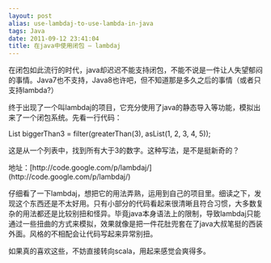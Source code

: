 ```yaml
---
layout: post
alias: use-lambdaj-to-use-lambda-in-java
tags: Java
date: 2011-09-12 23:41:04
title: 在java中使用闭包 – lambdaj
---
```


在闭包如此流行的时代，java却迟迟不能支持闭包，不能不说是一件让人失望郁闷的事情。Java7也不支持，Java8也许吧，但不知道那是多久之后的事情（或者只支持lambda?）
<p>终于出现了一个叫lambdaj的项目，它充分使用了java的静态导入等功能，模拟出来了一个闭包系统。先看一行代码：
<p>List<Integer> biggerThan3 = filter(greaterThan(3), asList(1, 2, 3, 4, 5));

这是从一个列表中，找到所有大于3的数字。这种写法，是不是挺新奇的？
<p>地址：[http://code.google.com/p/lambdaj/](http://code.google.com/p/lambdaj/)
<p>仔细看了一下lambdaj，想把它的用法弄熟，运用到自己的项目里。细读之下，发现这个东西还是不太好用。只有小部分的代码看起来很清晰且符合习惯，大多数复杂的用法都还是比较别扭和怪异。毕竟java本身语法上的限制，导致lambdaj只能通过一些扭曲的方式来模拟，效果就像是把一件花肚兜套在了java大叔笔挺的西装外面。风格的不相配会让代码写起来异常别扭。
<p>如果真的喜欢这些，不妨直接转向scala，用起来感觉会爽得多。

